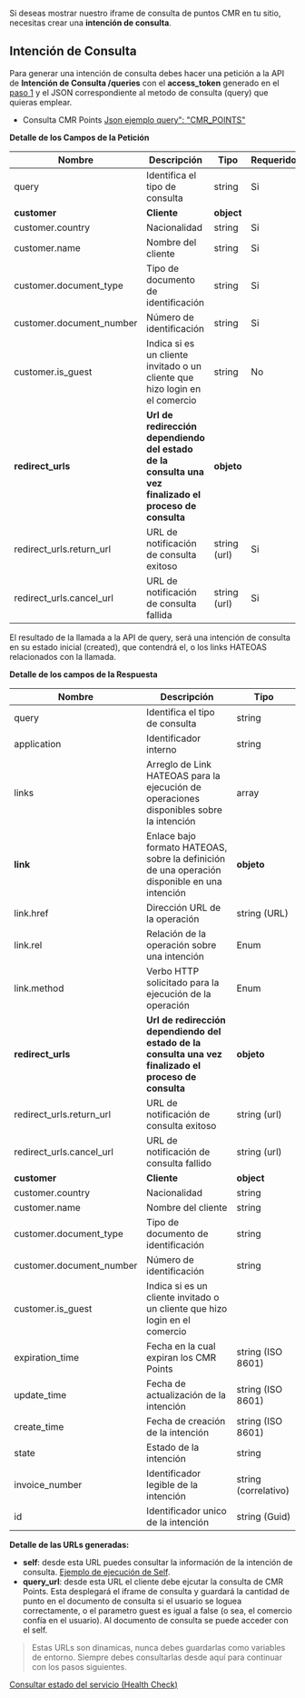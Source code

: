 Si deseas mostrar nuestro iframe de consulta de puntos CMR en tu sitio, necesitas crear una **intención de consulta**.

## Intención de Consulta

Para generar una intención de consulta debes hacer una petición a la API de **Intención de Consulta /queries** con el **access_token** generado en el [paso 1](obtener-token-acceso.md) y el JSON correspondiente al metodo de consulta (query) que quieras emplear.

- Consulta CMR Points [Json ejemplo query": "CMR_POINTS" ](json-consulta-cmr-points.md)

**Detalle de los Campos de la Petición**

| Nombre                                   | Descripción                              | Tipo         |    Requerido |
| ---------------------------------------- | ---------------------------------------- | ------------ | ------------ |
| query                                    | Identifica el tipo de consulta           | string       | Si           |
| **customer**                             | **Cliente**                              | **object**   |              |
| customer.country                         | Nacionalidad                             | string       | Si           |
| customer.name                            | Nombre del cliente                       | string       | Si           |
| customer.document_type                   | Tipo de documento de identificación      | string       | Si           |
| customer.document_number                 | Número de identificación                 | string       | Si           |
| customer.is_guest                        | Indica si es un cliente invitado o un cliente que hizo login en el comercio | string  | No       |
| **redirect_urls**                        | **Url de redirección dependiendo del estado de la consulta una vez finalizado el proceso de consulta** | **objeto**   |
| redirect_urls.return_url                 | URL de notificación de consulta exitoso  | string (url) | Si       |
| redirect_urls.cancel_url                 | URL de notificación de consulta fallida  | string (url) | Si       |

El resultado de la llamada a la API de query, será una intención de consulta en su estado inicial (created), que contendrá el, o los links HATEOAS relacionados con la llamada.

**Detalle de los campos de la Respuesta**

| Nombre                                   | Descripción                              | Tipo         |
| ---------------------------------------- | ---------------------------------------- | ------------ |
| query                                    | Identifica el tipo de consulta           | string       |
| application                              | Identificador interno                    | string       |
| links                                    | Arreglo de Link HATEOAS para la ejecución de operaciones disponibles sobre la intención | array |
| **link**                                 | Enlace bajo formato HATEOAS, sobre la definición de una operación disponible en una intención  | **objeto**  |
| link.href                                | Dirección URL de la operación            | string (URL) |
| link.rel                                 |Relación de la operación sobre una intención | Enum |
| link.method                              |Verbo HTTP solicitado para la ejecución de la operación|Enum|
| **redirect_urls**                        | **Url de redirección dependiendo del estado de la consulta una vez  finalizado el proceso de consulta** | **objeto**   |
| redirect_urls.return_url                 | URL de notificación de consulta exitoso  | string (url) |
| redirect_urls.cancel_url                 | URL de notificación de consulta fallido  | string (url) |
| **customer**                             | **Cliente**                              | **object**   |
| customer.country                         | Nacionalidad                             | string       |
| customer.name                            | Nombre del cliente                       | string       |
| customer.document_type                   | Tipo de documento de identificación      | string       |
| customer.document_number                 | Número de identificación                 | string       |
| customer.is_guest                        | Indica si es un cliente invitado o un cliente que hizo login en el comercio |
| expiration_time                          | Fecha en la cual expiran los CMR Points  | string (ISO 8601)|
| update_time                              | Fecha de actualización de la intención   | string (ISO 8601)|
| create_time                              | Fecha de creación de la intención        | string (ISO 8601)|
| state                                    | Estado de la intención                   | string       |
| invoice_number                           | Identificador legible de la intención    | string (correlativo)|
| id                                       | Identificador unico de la intención      | string (Guid)|

**Detalle de las URLs generadas:**

- **self**: desde esta URL puedes consultar la información de la intención de consulta. [Ejemplo de ejecución de Self](self-query.md).
- **query_url**: desde esta URL el cliente debe ejcutar la consulta de CMR Points. Esta desplegará el iframe de consulta y guardará la cantidad de punto en el documento de consulta si el usuario se loguea correctamente, o el parametro guest es igual a false (o sea, el comercio confía en el usuario). Al documento de consulta se puede acceder con el self.

> Estas URLs son dinamicas, nunca debes guardarlas como variables de entorno. Siempre debes consultarlas desde aquí para continuar con los pasos siguientes.

[Consultar estado del servicio (Health Check)](health-query.md)
